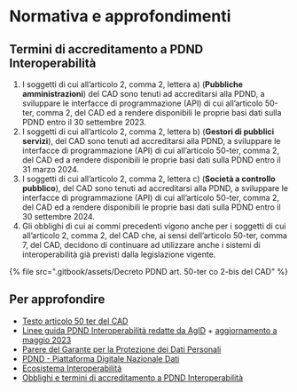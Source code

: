 # Normativa e approfondimenti

## Termini di accreditamento a PDND Interoperabilità

1. I soggetti di cui all’articolo 2, comma 2, lettera a) (**Pubbliche amministrazioni**) del CAD sono tenuti ad accreditarsi alla PDND, a sviluppare le interfacce di programmazione (API) di cui all’articolo 50-ter, comma 2, del CAD ed a rendere disponibili le proprie basi dati sulla PDND entro il 30 settembre 2023.
2. I soggetti di cui all’articolo 2, comma 2, lettera b) (**Gestori di pubblici servizi**), del CAD sono tenuti ad accreditarsi alla PDND, a sviluppare le interfacce di programmazione (API) di cui all’articolo 50-ter, comma 2, del CAD ed a rendere disponibili le proprie basi dati sulla PDND entro il 31 marzo 2024.
3. I soggetti di cui all’articolo 2, comma 2, lettera c) (**Società a controllo pubblico**), del CAD sono tenuti ad accreditarsi alla PDND, a sviluppare le interfacce di programmazione (API) di cui all’articolo 50-ter, comma 2, del CAD ed a rendere disponibili le proprie basi dati sulla PDND entro il 30 settembre 2024.
4. Gli obblighi di cui ai commi precedenti vigono anche per i soggetti di cui all’articolo 2, comma 2, del CAD che, ai sensi dell’articolo 50-ter, comma 7, del CAD, decidono di continuare ad utilizzare anche i sistemi di interoperabilità già previsti dalla legislazione vigente.

{% file src=".gitbook/assets/Decreto PDND art. 50-ter co 2-bis del CAD" %}

## Per approfondire

* [Testo articolo 50 ter del CAD](https://www.normattiva.it/atto/caricaDettaglioAtto?atto.dataPubblicazioneGazzetta=2005-05-16\&atto.codiceRedazionale=005G0104\&atto.articolo.numero=0\&atto.articolo.sottoArticolo=1\&atto.articolo.sottoArticolo1=10\&qId=5614860b-4769-478e-bf22-a8a76a04159a\&tabID=0.5538263478162919\&title=lbl.dettaglioAtto)
* [Linee guida PDND Interoperabilità redatte da AgID](https://trasparenza.agid.gov.it/archivio28\_provvedimenti-amministrativi\_0\_123064\_725\_1.html) + [aggiornamento a maggio 2023](https://www.agid.gov.it/it/infrastrutture/sistema-pubblico-connettivita/il-nuovo-modello-interoperabilita)
* [Parere del Garante per la Protezione dei Dati Personali](https://www.garanteprivacy.it/web/guest/home/docweb/-/docweb-display/docweb/9732758)
* [PDND - Piattaforma Digitale Nazionale Dati](https://developers.italia.it/it/pdnd/)
* [Ecosistema Interoperabilità](https://next.developers.italia.it/it/interoperabilita/)
* [Obblighi e termini di accreditamento a PDND Interoperabilità](https://www.gazzettaufficiale.it/eli/id/2022/11/22/22A06623/sg)
